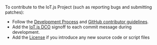 To contribute to the IoT.js Project (such as reporting bugs and submitting patches):
* Follow the [Development Process](devs/Development-Process.md) and [GitHub contributor guidelines](https://guides.github.com/activities/contributing-to-open-source/).
* Add the [IoT.js DCO](devs/IoT.js-Developer's-Certificate-of-Origin-1.0.md) signoff to each commit message during development.
* Add the [License](License.md) if you introduce any new source code or script files
